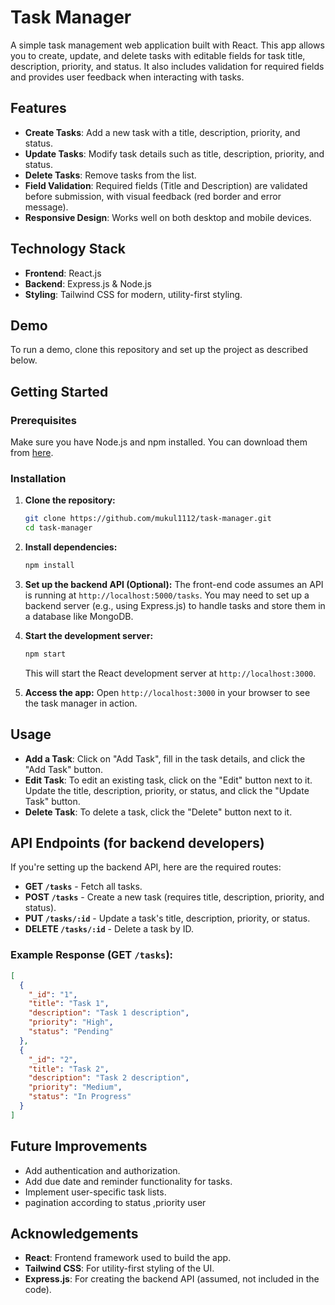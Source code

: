 # Task Manager

A simple task management web application built with React. This app allows you to create, update, and delete tasks with editable fields for task title, description, priority, and status. It also includes validation for required fields and provides user feedback when interacting with tasks.

## Features
- **Create Tasks**: Add a new task with a title, description, priority, and status.
- **Update Tasks**: Modify task details such as title, description, priority, and status.
- **Delete Tasks**: Remove tasks from the list.
- **Field Validation**: Required fields (Title and Description) are validated before submission, with visual feedback (red border and error message).
- **Responsive Design**: Works well on both desktop and mobile devices.

## Technology Stack
- **Frontend**: React.js
- **Backend**: Express.js & Node.js
- **Styling**: Tailwind CSS for modern, utility-first styling.

## Demo
To run a demo, clone this repository and set up the project as described below.

## Getting Started

### Prerequisites
Make sure you have Node.js and npm installed. You can download them from [here](https://github.com/mukul112/task-manager.git).

### Installation

1. **Clone the repository:**
   ```bash
   git clone https://github.com/mukul1112/task-manager.git
   cd task-manager
   ```
2. **Install dependencies:**
   ```bash
   npm install
   ```
3. **Set up the backend API (Optional):** The front-end code assumes an API is running at `http://localhost:5000/tasks`. You may need to set up a backend server (e.g., using Express.js) to handle tasks and store them in a database like MongoDB.

4. **Start the development server:**
   ```bash
   npm start
   ```
   This will start the React development server at `http://localhost:3000`.

5. **Access the app:** Open `http://localhost:3000` in your browser to see the task manager in action.

## Usage
- **Add a Task**: Click on "Add Task", fill in the task details, and click the "Add Task" button.
- **Edit Task**: To edit an existing task, click on the "Edit" button next to it. Update the title, description, priority, or status, and click the "Update Task" button.
- **Delete Task**: To delete a task, click the "Delete" button next to it.

## API Endpoints (for backend developers)
If you're setting up the backend API, here are the required routes:

- **GET `/tasks`** - Fetch all tasks.
- **POST `/tasks`** - Create a new task (requires title, description, priority, and status).
- **PUT `/tasks/:id`** - Update a task's title, description, priority, or status.
- **DELETE `/tasks/:id`** - Delete a task by ID.

### Example Response (GET `/tasks`):
```json
[
  {
    "_id": "1",
    "title": "Task 1",
    "description": "Task 1 description",
    "priority": "High",
    "status": "Pending"
  },
  {
    "_id": "2",
    "title": "Task 2",
    "description": "Task 2 description",
    "priority": "Medium",
    "status": "In Progress"
  }
]
```

## Future Improvements
- Add authentication and authorization.
- Add due date and reminder functionality for tasks.
- Implement user-specific task lists.
- pagination according to status ,priority user




## Acknowledgements
- **React**: Frontend framework used to build the app.
- **Tailwind CSS**: For utility-first styling of the UI.
- **Express.js**: For creating the backend API (assumed, not included in the code).
